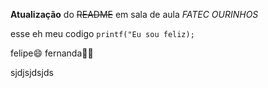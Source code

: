**Atualização** do ~~README~~ em sala de aula *FATEC OURINHOS*


esse eh meu codigo ```printf("Eu sou feliz);```

felipe😄
fernanda🧑‍🚀

sjdjsjdsjds
